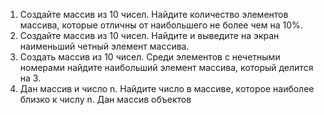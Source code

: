 1. Создайте массив из 10 чисел. Найдите количество
элементов массива, которые отличны от
наибольшего не более чем на 10%.
2. Создайте массив из 10 чисел. Найдите и выведите на
экран наименьший четный элемент массива.
3. Создать массив из 10 чисел. Среди элементов с
нечетными номерами найдите наибольший элемент
массива, который делится на 3.
4. Дан массив и число n. Найдите число в массиве,
которое наиболее близко к числу n.
Дан массив объектов

